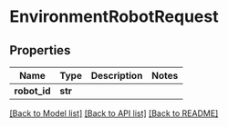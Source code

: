 # EnvironmentRobotRequest

## Properties
Name | Type | Description | Notes
------------ | ------------- | ------------- | -------------
**robot_id** | **str** |  | 

[[Back to Model list]](../README.md#documentation-for-models) [[Back to API list]](../README.md#documentation-for-api-endpoints) [[Back to README]](../README.md)


